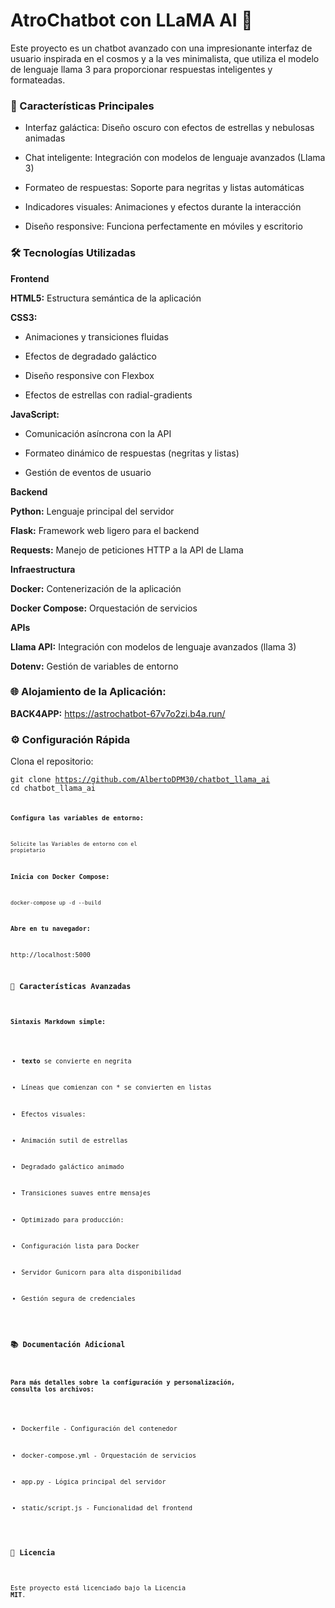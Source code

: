 <h1>AtroChatbot con LLaMA AI 🌌</h1>
Este proyecto es un chatbot avanzado con una impresionante interfaz de usuario inspirada en el cosmos y a la ves minimalista, que utiliza el modelo de lenguaje llama 3 para proporcionar respuestas inteligentes y formateadas.

<h3>🚀 Características Principales</h3>

- Interfaz galáctica: Diseño oscuro con efectos de estrellas y nebulosas animadas

- Chat inteligente: Integración con modelos de lenguaje avanzados (Llama 3)

- Formateo de respuestas: Soporte para negritas y listas automáticas

- Indicadores visuales: Animaciones y efectos durante la interacción

- Diseño responsive: Funciona perfectamente en móviles y escritorio

<h3>🛠️ Tecnologías Utilizadas</h3>

**Frontend**

**HTML5:** Estructura semántica de la aplicación

**CSS3:**

- Animaciones y transiciones fluidas

- Efectos de degradado galáctico

- Diseño responsive con Flexbox

- Efectos de estrellas con radial-gradients

**JavaScript:**

- Comunicación asíncrona con la API

- Formateo dinámico de respuestas (negritas y listas)

- Gestión de eventos de usuario

**Backend**

**Python:** Lenguaje principal del servidor

**Flask:** Framework web ligero para el backend

**Requests:** Manejo de peticiones HTTP a la API de Llama

**Infraestructura**

**Docker:** Contenerización de la aplicación

**Docker Compose:** Orquestación de servicios

**APIs**

**Llama API:** Integración con modelos de lenguaje avanzados (llama 3)

**Dotenv:** Gestión de variables de entorno

<h3>🌐 Alojamiento de la Aplicación:</h3>

**BACK4APP:**
https://astrochatbot-67v7o2zi.b4a.run/

<h3>⚙️ Configuración Rápida</h3>
Clona el repositorio:

<code>git clone https://github.com/AlbertoDPM30/chatbot_llama_ai
cd chatbot_llama_ai<code>

**Configura las variables de entorno:**

<small>Solicite las Variables de entorno con el propietario</small>

**Inicia con Docker Compose:**

<code>docker-compose up -d --build</code>

**Abre en tu navegador:**

http://localhost:5000

<h3>🌟 Características Avanzadas</h3>

**Sintaxis Markdown simple:**

- **texto** se convierte en negrita

- Líneas que comienzan con \* se convierten en listas

- Efectos visuales:

- Animación sutil de estrellas

- Degradado galáctico animado

- Transiciones suaves entre mensajes

- Optimizado para producción:

- Configuración lista para Docker

- Servidor Gunicorn para alta disponibilidad

- Gestión segura de credenciales

<h3>📚 Documentación Adicional</h3>

**Para más detalles sobre la configuración y personalización, consulta los archivos:**

- Dockerfile - Configuración del contenedor

- docker-compose.yml - Orquestación de servicios

- app.py - Lógica principal del servidor

- static/script.js - Funcionalidad del frontend

<h3>📄 Licencia</h3>

Este proyecto está licenciado bajo la Licencia **MIT**.
